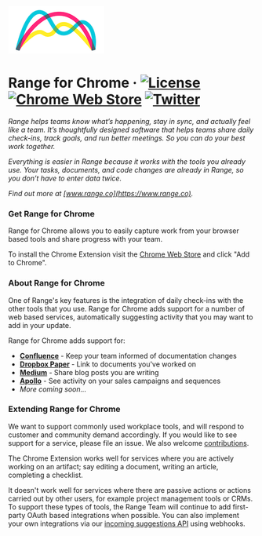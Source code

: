 ![Range Logo](./img/range-arch.png)

# Range for Chrome &middot; [![License](https://img.shields.io/github/license/range-labs/range-for-chrome.svg)](https://github.com/range-labs/range-for-chrome/blob/master/LICENSE) [![Chrome Web Store](https://img.shields.io/chrome-web-store/v/mbnkiifdpdcimfcdhmioinhcbjngjebo.svg)](https://chrome.google.com/webstore/detail/range-for-chrome/mbnkiifdpdcimfcdhmioinhcbjngjebo) [![Twitter](https://img.shields.io/twitter/follow/rangelabs.svg?style=social)](https://twitter.com/rangelabs)

_Range helps teams know what’s happening, stay in sync, and actually feel like a team. It’s
thoughtfully designed software that helps teams share daily check-ins, track goals, and run better
meetings. So you can do your best work together._

_Everything is easier in Range because it works with the tools you already use. Your tasks,
documents, and code changes are already in Range, so you don’t have to enter data twice._

_Find out more at [www.range.co](https://www.range.co)._

### Get Range for Chrome

Range for Chrome allows you to easily capture work from your browser based tools and share progress
with your team.

To install the Chrome Extension visit the
[Chrome Web Store](https://chrome.google.com/webstore/detail/range-for-chrome/mbnkiifdpdcimfcdhmioinhcbjngjebo)
and click "Add to Chrome".

### About Range for Chrome

One of Range's key features is the integration of daily check-ins with the other tools that you use.
Range for Chrome adds support for a number of web based services, automatically suggesting activity
that you may want to add in your update.

Range for Chrome adds support for:

- **[Confluence](https://www.atlassian.com/software/confluence)** - Keep your team informed of
  documentation changes
- **[Dropbox Paper](https://paper.dropbox.com)** - Link to documents you've worked on
- **[Medium](https://medium.com)** - Share blog posts you are writing
- **[Apollo](https://apollo.io)** - See activity on your sales campaigns and sequences
- _More coming soon..._

### Extending Range for Chrome

We want to support commonly used workplace tools, and will respond to customer and community demand
accordingly. If you would like to see support for a service, please file an issue. We also
welcome [contributions](./contributing.md).

The Chrome Extension works well for services where you are actively working on an artifact; say
editing a document, writing an article, completing a checklist.

It doesn't work well for services where there are passive actions or actions carried out by other
users, for example project management tools or CRMs. To support these types of tools, the Range Team
will continue to add first-party OAuth based integrations when possible. You can also implement your
own integrations via our
[incoming suggestions API](https://help.range.co/integrations/custom-range-integrations)
using webhooks.
